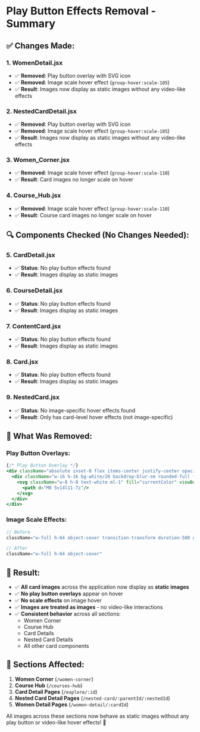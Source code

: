 # Play Button Effects Removal - Summary

## ✅ Changes Made:

### 1. WomenDetail.jsx
- ✅ **Removed**: Play button overlay with SVG icon
- ✅ **Removed**: Image scale hover effect (`group-hover:scale-105`)
- ✅ **Result**: Images now display as static images without any video-like effects

### 2. NestedCardDetail.jsx  
- ✅ **Removed**: Play button overlay with SVG icon
- ✅ **Removed**: Image scale hover effect (`group-hover:scale-105`)
- ✅ **Result**: Images now display as static images without any video-like effects

### 3. Women_Corner.jsx
- ✅ **Removed**: Image scale hover effect (`group-hover:scale-110`)
- ✅ **Result**: Card images no longer scale on hover

### 4. Course_Hub.jsx
- ✅ **Removed**: Image scale hover effect (`group-hover:scale-110`)
- ✅ **Result**: Course card images no longer scale on hover

## 🔍 Components Checked (No Changes Needed):

### 5. CardDetail.jsx
- ✅ **Status**: No play button effects found
- ✅ **Result**: Images display as static images

### 6. CourseDetail.jsx
- ✅ **Status**: No play button effects found  
- ✅ **Result**: Images display as static images

### 7. ContentCard.jsx
- ✅ **Status**: No play button effects found
- ✅ **Result**: Images display as static images

### 8. Card.jsx
- ✅ **Status**: No play button effects found
- ✅ **Result**: Images display as static images

### 9. NestedCard.jsx
- ✅ **Status**: No image-specific hover effects found
- ✅ **Result**: Only has card-level hover effects (not image-specific)

## 🎯 What Was Removed:

### Play Button Overlays:
```jsx
{/* Play Button Overlay */}
<div className="absolute inset-0 flex items-center justify-center opacity-0 group-hover:opacity-100 transition-opacity duration-300">
  <div className="w-16 h-16 bg-white/20 backdrop-blur-sm rounded-full flex items-center justify-center">
    <svg className="w-8 h-8 text-white ml-1" fill="currentColor" viewBox="0 0 24 24">
      <path d="M8 5v14l11-7z"/>
    </svg>
  </div>
</div>
```

### Image Scale Effects:
```jsx
// Before
className="w-full h-64 object-cover transition-transform duration-500 group-hover:scale-105"

// After  
className="w-full h-64 object-cover"
```

## 🚀 Result:

- ✅ **All card images** across the application now display as **static images**
- ✅ **No play button overlays** appear on hover
- ✅ **No scale effects** on image hover
- ✅ **Images are treated as images** - no video-like interactions
- ✅ **Consistent behavior** across all sections:
  - Women Corner
  - Course Hub  
  - Card Details
  - Nested Card Details
  - All other card components

## 📱 Sections Affected:

1. **Women Corner** (`/women-corner`)
2. **Course Hub** (`/courses-hub`) 
3. **Card Detail Pages** (`/explore/:id`)
4. **Nested Card Detail Pages** (`/nested-card/:parentId/:nestedId`)
5. **Women Detail Pages** (`/women-detail/:cardId`)

All images across these sections now behave as static images without any play button or video-like hover effects! 🎉
